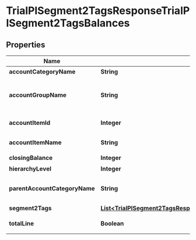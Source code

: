 

# TrialPlSegment2TagsResponseTrialPlSegment2TagsBalances


## Properties

| Name | Type | Description | Notes |
|------------ | ------------- | ------------- | -------------|
|**accountCategoryName** | **String** | 勘定科目カテゴリー名 |  [optional] |
|**accountGroupName** | **String** | 決算書表示名(account_item_display_type:group指定時に決算書表示名の時のみ含まれる) |  [optional] |
|**accountItemId** | **Integer** | 勘定科目ID(勘定科目の時のみ含まれる) |  [optional] |
|**accountItemName** | **String** | 勘定科目名(勘定科目の時のみ含まれる) |  [optional] |
|**closingBalance** | **Integer** | 期末残高 |  [optional] |
|**hierarchyLevel** | **Integer** | 階層レベル |  [optional] |
|**parentAccountCategoryName** | **String** | 上位勘定科目カテゴリー名(勘定科目カテゴリーの時のみ、上層が存在する場合含まれる) |  [optional] |
|**segment2Tags** | [**List&lt;TrialPlSegment2TagsResponseTrialPlSegment2TagsSegment2Tags&gt;**](TrialPlSegment2TagsResponseTrialPlSegment2TagsSegment2Tags.md) | セグメント2タグ |  [optional] |
|**totalLine** | **Boolean** | 合計行(勘定科目カテゴリーの時のみ含まれる) |  [optional] |



